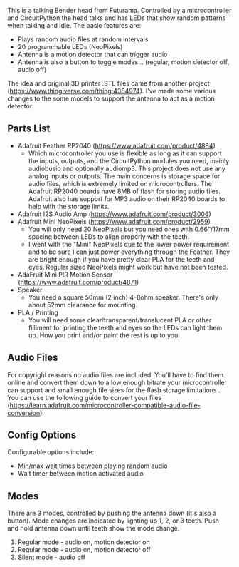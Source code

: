 This is a talking Bender head from Futurama. Controlled by a microcontroller and CircuitPython the head talks and has LEDs that show random patterns when talking and idle. The basic features are:

* Plays random audio files at random intervals
* 20 programmable LEDs (NeoPixels)
* Antenna is a motion detector that can trigger audio
* Antenna is also a button to toggle modes .. (regular, motion detector off, audio off)

The idea and original 3D printer .STL files came from another project (https://www.thingiverse.com/thing:4384974). I've made some various changes to the some models to support the antenna to act as a motion detector.

## Parts List
* Adafruit Feather RP2040 (https://www.adafruit.com/product/4884)
  * Which microcontroller you use is flexible as long as it can support the inputs, outputs, and the CircuitPython modules you need, mainly audiobusio and optionally audiomp3. This project does not use any analog inputs or outputs. The main concerns is storage space for audio files, which is extremely limited on microcontrollers. The Adafruit RP2040 boards have 8MB of flash for storing audio files. Adafruit also has support for MP3 audio on their RP2040 boards to help with the storage limits. 
* Adafruit I2S Audio Amp (https://www.adafruit.com/product/3006)
* Adafruit Mini NeoPixels (https://www.adafruit.com/product/2959)
  * You will only need 20 NeoPixels but you need ones with 0.66"/17mm spacing between LEDs to align properly with the teeth.
  * I went with the "Mini" NeoPixels due to the lower power requirement and to be sure I can just power everything through the Feather. They are bright enough if you have pretty clear PLA for the teeth and eyes. Regular sized NeoPixels might work but have not been tested.
* AdaFruit Mini PIR Motion Sensor (https://www.adafruit.com/product/4871) 
* Speaker
  * You need a square 50mm (2 inch) 4-8ohm speaker. There's only about 52mm clearance for mounting.
* PLA / Printing
  * You will need some clear/transparent/translucent PLA or other filliment for printing the teeth and eyes so the LEDs can light them up. How you print and/or paint the rest is up to you.  

## Audio Files
For copyright reasons no audio files are included. You'll have to find them online and convert them down to a low enough bitrate your microcontroller can support and small enough file sizes for the flash storage limitations . You can use the following guide to convert your files (https://learn.adafruit.com/microcontroller-compatible-audio-file-conversion).

## Config Options
Configurable options include:
* Min/max wait times between playing random audio
* Wait timer between motion activated audio

## Modes
There are 3 modes, controlled by pushing the antenna down (it's also a button). Mode changes are indicated by lighting up 1, 2, or 3 teeth. Push and hold antenna down until teeth show the mode change.
1. Regular mode - audio on, motion detector on
2. Regular mode - audio on, motion detector off
3. Silent mode - audio off









